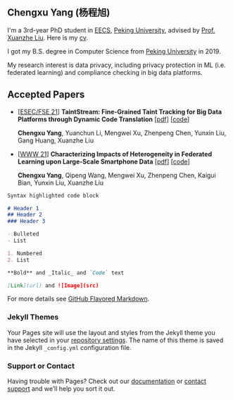 ## Chengxu Yang (杨程旭)

I'm a 3rd-year PhD student in [EECS](https://eecs.pku.edu.cn/Home/HOME.htm), [Peking University](https://www.pku.edu.cn/), advised by [Prof. Xuanzhe Liu](liuxuanzhe.com). Here is my [cv](/res/cv.pdf).

I got my B.S. degree in Computer Science from [Peking University](https://www.pku.edu.cn/) in 2019.

My research interest is data privacy, including privacy protection in ML (i.e. federated learning) and compliance checking in big data platforms.

## Accepted Papers

- \[[ESEC/FSE 21](https://2021.esec-fse.org/)\] **TaintStream: Fine-Grained Taint Tracking for Big Data Platforms through Dynamic Code Translation** \[[pdf](https://dl.acm.org/doi/pdf/10.1145/3468264.3468532)\] \[[code](https://github.com/PrivacyStreams/TaintStream)\]

  **Chengxu Yang**, Yuanchun Li, Mengwei Xu, Zhenpeng Chen, Yunxin Liu, Gang Huang, Xuanzhe Liu

- \[[WWW 21](https://www2021.thewebconf.org/)\] **Characterizing Impacts of Heterogeneity in Federated Learning upon Large-Scale Smartphone Data** \[[pdf](https://dl.acm.org/doi/pdf/10.1145/3442381.3449851)\] \[[code](https://github.com/PKU-Chengxu/FLASH)\]

  **Chengxu Yang**, Qipeng Wang, Mengwei Xu, Zhenpeng Chen, Kaigui Bian, Yunxin Liu, Xuanzhe Liu

```markdown
Syntax highlighted code block

# Header 1
## Header 2
### Header 3

- Bulleted
- List

1. Numbered
2. List

**Bold** and _Italic_ and `Code` text

[Link](url) and ![Image](src)
```

For more details see [GitHub Flavored Markdown](https://guides.github.com/features/mastering-markdown/).

### Jekyll Themes

Your Pages site will use the layout and styles from the Jekyll theme you have selected in your [repository settings](https://github.com/lh-ycx/yangchengxu.github.io/settings/pages). The name of this theme is saved in the Jekyll `_config.yml` configuration file.

### Support or Contact

Having trouble with Pages? Check out our [documentation](https://docs.github.com/categories/github-pages-basics/) or [contact support](https://support.github.com/contact) and we’ll help you sort it out.
